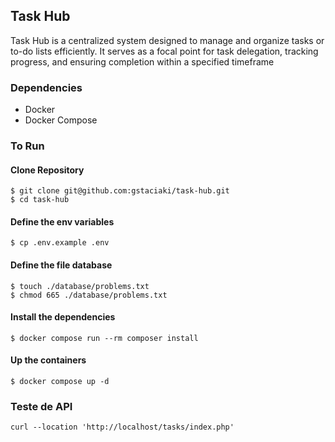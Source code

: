 ## Task Hub
Task Hub is a centralized system designed to manage and organize tasks or to-do lists efficiently. It serves as a focal point for task delegation, tracking progress, and ensuring completion within a specified timeframe

### Dependencies

- Docker
- Docker Compose

### To Run

#### Clone Repository

```
$ git clone git@github.com:gstaciaki/task-hub.git
$ cd task-hub
```

#### Define the env variables

```
$ cp .env.example .env
```

#### Define the file database

```
$ touch ./database/problems.txt
$ chmod 665 ./database/problems.txt
```

#### Install the dependencies

```
$ docker compose run --rm composer install
```

#### Up the containers

```
$ docker compose up -d
```

### Teste de API
```
curl --location 'http://localhost/tasks/index.php'
```